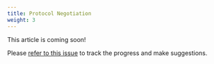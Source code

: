 ```yaml
---
title: Protocol Negotiation
weight: 3
---
```


This article is coming soon!

Please [refer to this issue](https://github.com/libp2p/docs/issues/18) to track the progress and make suggestions.
